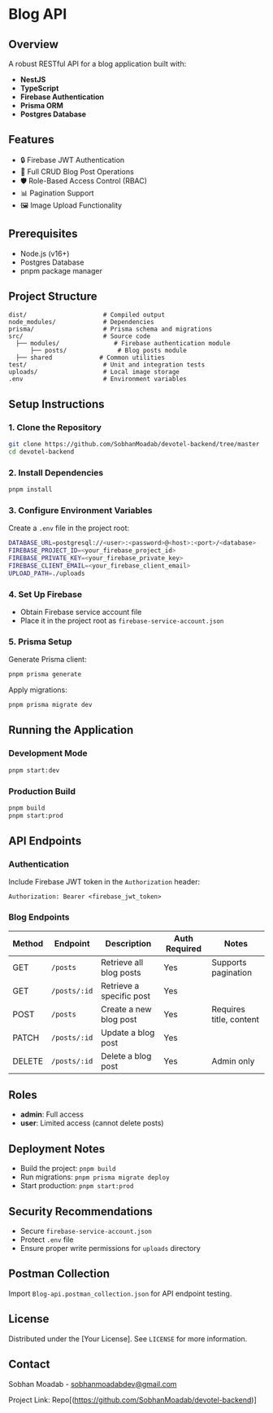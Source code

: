 # Blog API

## Overview

A robust RESTful API for a blog application built with:

- **NestJS**
- **TypeScript**
- **Firebase Authentication**
- **Prisma ORM**
- **Postgres Database**

## Features

- 🔒 Firebase JWT Authentication
- 📝 Full CRUD Blog Post Operations
- 🛡️ Role-Based Access Control (RBAC)
- 📊 Pagination Support
- 🖼️ Image Upload Functionality

## Prerequisites

- Node.js (v16+)
- Postgres Database
- pnpm package manager

## Project Structure

```
dist/                     # Compiled output
node_modules/             # Dependencies
prisma/                   # Prisma schema and migrations
src/                      # Source code
  ├── modules/               # Firebase authentication module
      ├── posts/              # Blog posts module 
  ├── shared             # Common utilities
test/                     # Unit and integration tests
uploads/                  # Local image storage
.env                      # Environment variables
```

## Setup Instructions

### 1. Clone the Repository

```bash
git clone https://github.com/SobhanMoadab/devotel-backend/tree/master
cd devotel-backend
```

### 2. Install Dependencies

```bash
pnpm install
```

### 3. Configure Environment Variables

Create a `.env` file in the project root:

```bash
DATABASE_URL=postgresql://<user>:<password>@<host>:<port>/<database>
FIREBASE_PROJECT_ID=<your_firebase_project_id>
FIREBASE_PRIVATE_KEY=<your_firebase_private_key>
FIREBASE_CLIENT_EMAIL=<your_firebase_client_email>
UPLOAD_PATH=./uploads
```

### 4. Set Up Firebase

- Obtain Firebase service account file
- Place it in the project root as `firebase-service-account.json`

### 5. Prisma Setup

Generate Prisma client:

```bash
pnpm prisma generate
```

Apply migrations:

```bash
pnpm prisma migrate dev
```

## Running the Application

### Development Mode

```bash
pnpm start:dev
```

### Production Build

```bash
pnpm build
pnpm start:prod
```

## API Endpoints

### Authentication

Include Firebase JWT token in the `Authorization` header:

```
Authorization: Bearer <firebase_jwt_token>
```

### Blog Endpoints

| Method | Endpoint     | Description              | Auth Required | Notes                   |
| ------ | ------------ | ------------------------ | ------------- | ----------------------- |
| GET    | `/posts`     | Retrieve all blog posts  | Yes           | Supports pagination     |
| GET    | `/posts/:id` | Retrieve a specific post | Yes           |                         |
| POST   | `/posts`     | Create a new blog post   | Yes           | Requires title, content |
| PATCH    | `/posts/:id` | Update a blog post       | Yes           |                         |
| DELETE | `/posts/:id` | Delete a blog post       | Yes           | Admin only              |

## Roles

- **admin**: Full access
- **user**: Limited access (cannot delete posts)

## Deployment Notes

- Build the project: `pnpm build`
- Run migrations: `pnpm prisma migrate deploy`
- Start production: `pnpm start:prod`

## Security Recommendations

- Secure `firebase-service-account.json`
- Protect `.env` file
- Ensure proper write permissions for `uploads` directory

## Postman Collection

Import `Blog-api.postman_collection.json` for API endpoint testing.

## License

Distributed under the [Your License]. See `LICENSE` for more information.

## Contact

Sobhan Moadab - sobhanmoadabdev@gmail.com

Project Link:
Repo[(https://github.com/SobhanMoadab/devotel-backend)]
